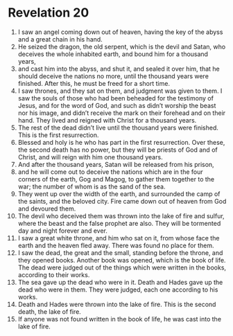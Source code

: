 ﻿
# Revelation 20
1. I saw an angel coming down out of heaven, having the key of the abyss and a great chain in his hand. 
2. He seized the dragon, the old serpent, which is the devil and Satan, who deceives the whole inhabited earth, and bound him for a thousand years, 
3. and cast him into the abyss, and shut it, and sealed it over him, that he should deceive the nations no more, until the thousand years were finished. After this, he must be freed for a short time. 
4. I saw thrones, and they sat on them, and judgment was given to them. I saw the souls of those who had been beheaded for the testimony of Jesus, and for the word of God, and such as didn’t worship the beast nor his image, and didn’t receive the mark on their forehead and on their hand. They lived and reigned with Christ for a thousand years. 
5. The rest of the dead didn’t live until the thousand years were finished. This is the first resurrection. 
6. Blessed and holy is he who has part in the first resurrection. Over these, the second death has no power, but they will be priests of God and of Christ, and will reign with him one thousand years. 
7. And after the thousand years, Satan will be released from his prison, 
8. and he will come out to deceive the nations which are in the four corners of the earth, Gog and Magog, to gather them together to the war; the number of whom is as the sand of the sea. 
9. They went up over the width of the earth, and surrounded the camp of the saints, and the beloved city. Fire came down out of heaven from God and devoured them. 
10. The devil who deceived them was thrown into the lake of fire and sulfur, where the beast and the false prophet are also. They will be tormented day and night forever and ever. 
11. I saw a great white throne, and him who sat on it, from whose face the earth and the heaven fled away. There was found no place for them. 
12. I saw the dead, the great and the small, standing before the throne, and they opened books. Another book was opened, which is the book of life. The dead were judged out of the things which were written in the books, according to their works. 
13. The sea gave up the dead who were in it. Death and Hades gave up the dead who were in them. They were judged, each one according to his works. 
14. Death and Hades were thrown into the lake of fire. This is the second death, the lake of fire. 
15. If anyone was not found written in the book of life, he was cast into the lake of fire. 

